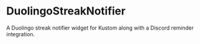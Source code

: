 # DuolingoStreakNotifier
A Duolingo streak notifier widget for Kustom along with a Discord reminder integration.
